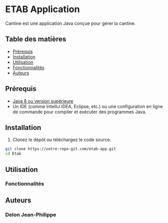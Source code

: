 # ETAB Application

Cantine est une application Java conçue pour gérer la cantine.
## Table des matières

- [Prérequis](#prérequis)
- [Installation](#installation)
- [Utilisation](#utilisation)
- [Fonctionnalités](#fonctionnalités)
- [Auteurs](#auteurs)

## Prérequis

- [Java 8 ou version supérieure](https://www.oracle.com/java/technologies/javase-jdk11-downloads.html)
- Un IDE (comme IntelliJ IDEA, Eclipse, etc.) ou une configuration en ligne de commande pour compiler et exécuter des programmes Java.

## Installation

1. Clonez le dépôt ou téléchargez le code source.

```bash
git clone https://votre-repo-git.com/etab-app.git
cd Etab
```
## Utilisation


### Fonctionnalités

## Auteurs
### Delon Jean-Philippe